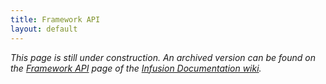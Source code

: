 ```yaml
---
title: Framework API
layout: default
---
```


_This page is still under construction. An archived version can be found on the [Framework API](http://wiki.fluidproject.org/display/docs/Framework+API) page of the [Infusion Documentation wiki](http://wiki.fluidproject.org/display/docs/Infusion+Documentation)._
